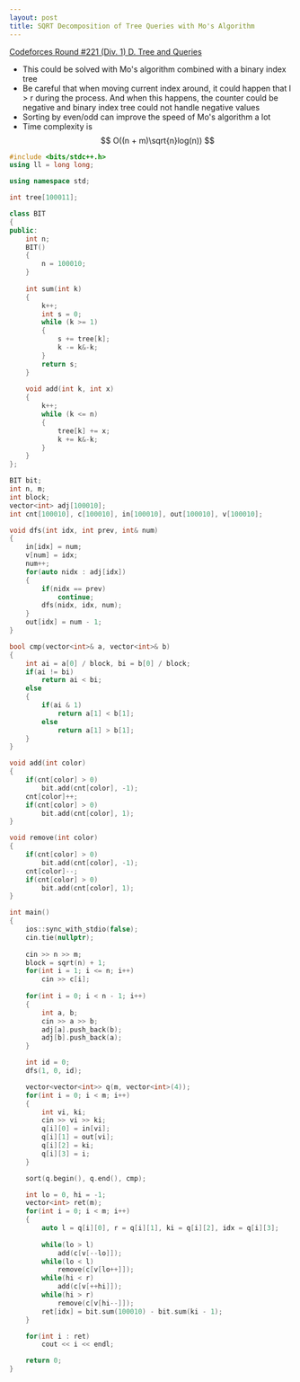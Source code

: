 ```yaml
---
layout: post
title: SQRT Decomposition of Tree Queries with Mo's Algorithm 
---
```


[Codeforces Round #221 (Div. 1) D. Tree and Queries](http://codeforces.com/contest/375/problem/D)

- This could be solved with Mo's algorithm combined with a binary index tree
- Be careful that when moving current index around, it could happen that l > r during the process. And when this happens, the counter could be negative and binary index tree could not handle negative values
- Sorting by even/odd can improve the speed of Mo's algorithm a lot
- Time complexity is $$ O((n + m)\sqrt{n}log(n)) $$ 

```c++
#include <bits/stdc++.h>
using ll = long long;

using namespace std;

int tree[100011];

class BIT
{
public:
    int n;
    BIT()
    {
        n = 100010;
    }
    
    int sum(int k) 
    {
        k++;
        int s = 0;
        while (k >= 1) 
        {
            s += tree[k];
            k -= k&-k; 
        }
        return s; 
    }
    
    void add(int k, int x)
    {
        k++;
        while (k <= n) 
        {
            tree[k] += x;
            k += k&-k; 
        }
    }
};

BIT bit;
int n, m;
int block;
vector<int> adj[100010];
int cnt[100010], c[100010], in[100010], out[100010], v[100010];

void dfs(int idx, int prev, int& num)
{
    in[idx] = num;
    v[num] = idx;
    num++;
    for(auto nidx : adj[idx])
    {
        if(nidx == prev)
            continue;
        dfs(nidx, idx, num);
    }
    out[idx] = num - 1;
}

bool cmp(vector<int>& a, vector<int>& b)
{
    int ai = a[0] / block, bi = b[0] / block;
    if(ai != bi)
        return ai < bi;
    else
    {
        if(ai & 1)
            return a[1] < b[1];
        else
            return a[1] > b[1];
    }
}

void add(int color)
{
    if(cnt[color] > 0)
        bit.add(cnt[color], -1);
    cnt[color]++;
    if(cnt[color] > 0)
        bit.add(cnt[color], 1);
}

void remove(int color)
{
    if(cnt[color] > 0)
        bit.add(cnt[color], -1);
    cnt[color]--;
    if(cnt[color] > 0)
        bit.add(cnt[color], 1);
}

int main()
{
    ios::sync_with_stdio(false);
    cin.tie(nullptr);
    
    cin >> n >> m;
    block = sqrt(n) + 1;
    for(int i = 1; i <= n; i++)
        cin >> c[i];
    
    for(int i = 0; i < n - 1; i++)
    {
        int a, b;
        cin >> a >> b;
        adj[a].push_back(b);
        adj[b].push_back(a);
    }

    int id = 0;
    dfs(1, 0, id);

    vector<vector<int>> q(m, vector<int>(4));
    for(int i = 0; i < m; i++)
    {
        int vi, ki;
        cin >> vi >> ki;
        q[i][0] = in[vi];
        q[i][1] = out[vi];
        q[i][2] = ki;
        q[i][3] = i;
    }

    sort(q.begin(), q.end(), cmp);

    int lo = 0, hi = -1;
    vector<int> ret(m);
    for(int i = 0; i < m; i++)
    {
        auto l = q[i][0], r = q[i][1], ki = q[i][2], idx = q[i][3];
        
        while(lo > l)
            add(c[v[--lo]]);
        while(lo < l)
            remove(c[v[lo++]]);
        while(hi < r)
            add(c[v[++hi]]);
        while(hi > r)
            remove(c[v[hi--]]);
        ret[idx] = bit.sum(100010) - bit.sum(ki - 1);
    }

    for(int i : ret)
        cout << i << endl;

    return 0;
}

```
